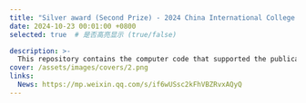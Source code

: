 ```yaml
---
title: "Silver award (Second Prize) - 2024 China International College Students’ Innovation Competition (Main Track)"
date: 2024-10-23 00:01:00 +0800
selected: true  # 是否高亮显示 (true/false)

description: >-
  This repository contains the computer code that supported the publication of our research: "Multi-source Tri-environmental Conceptual Framework for Fire Impact Analysis" (under review in Urban Informatics). This package helps researchers quickly generate high-resolution population density layers using dasymetric mapping, a sophisticated geospatial technique that leverages detailed land cover data to distribute demographic data across predefined spatial units, such as census blocks.
cover: /assets/images/covers/2.png
links:
  News: https://mp.weixin.qq.com/s/if6wUSsc2kFhVBZRvxAQyQ
---
```

